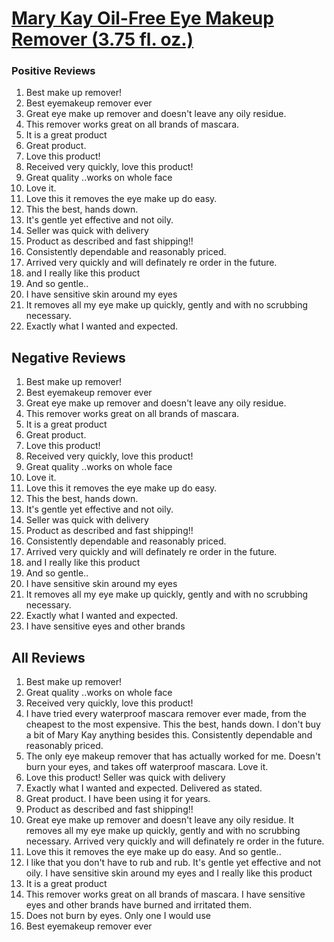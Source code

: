 # [Mary Kay Oil-Free Eye Makeup Remover (3.75 fl. oz.)](https://products.checkmycream.com/products/Mary-Kay-Oil-Free-Eye-Makeup-Remover-(3.75-fl.-oz.).html)

### Positive Reviews

<ol>
      <li>Best make up remover!</li>
      <li>Best eyemakeup remover ever</li>
      <li>Great eye make up remover and doesn&#x27;t leave any oily residue.</li>
      <li>This remover works great on all brands of mascara.  </li>
      <li>It is a great product</li>
      <li>Great product.  </li>
      <li>Love this product!</li>
      <li>Received very quickly, love this product!</li>
      <li>Great quality ..works on whole face</li>
      <li>Love it.</li>
      <li>Love this it removes the eye make up do easy.</li>
      <li>This the best, hands down.</li>
      <li>It&#x27;s gentle yet effective and not oily.  </li>
      <li>Seller was quick with delivery</li>
      <li>Product as described and fast shipping!!</li>
      <li>Consistently dependable and reasonably priced.</li>
      <li>Arrived very quickly and will definately re order in the future.</li>
      <li>and I really like this product</li>
      <li>And so gentle..</li>
      <li>I have sensitive skin around my eyes</li>
      <li>It removes all my eye make up quickly, gently and with no scrubbing necessary.</li>
      <li>Exactly what I wanted and expected.</li>
</ol>


<h2>Negative Reviews</h2>
<ol>
<li> Best make up remover!</li>
<li> Best eyemakeup remover ever</li>
<li> Great eye make up remover and doesn&#x27;t leave any oily residue.</li>
<li> This remover works great on all brands of mascara.  </li>
<li> It is a great product</li>
<li> Great product.  </li>
<li> Love this product!</li>
<li> Received very quickly, love this product!</li>
<li> Great quality ..works on whole face</li>
<li> Love it.</li>
<li> Love this it removes the eye make up do easy.</li>
<li> This the best, hands down.</li>
<li> It&#x27;s gentle yet effective and not oily.  </li>
<li> Seller was quick with delivery</li>
<li> Product as described and fast shipping!!</li>
<li> Consistently dependable and reasonably priced.</li>
<li> Arrived very quickly and will definately re order in the future.</li>
<li> and I really like this product</li>
<li> And so gentle..</li>
<li> I have sensitive skin around my eyes</li>
<li> It removes all my eye make up quickly, gently and with no scrubbing necessary.</li>
<li> Exactly what I wanted and expected.</li>
<li> I have sensitive eyes and other brands</li>
</ol>

<h2>All Reviews</h2>

<ol>
    <li> Best make up remover!</li>
    <li> Great quality ..works on whole face</li>
    <li> Received very quickly, love this product!</li>
    <li> I have tried every waterproof mascara remover ever made, from the cheapest to the most expensive. This the best, hands down. I don&#x27;t buy a bit of Mary Kay anything besides this. Consistently dependable and reasonably priced.</li>
    <li> The only eye makeup remover that has actually worked for me. Doesn&#x27;t burn your eyes, and takes off waterproof mascara. Love it.</li>
    <li> Love this product! Seller was quick with delivery</li>
    <li> Exactly what I wanted and expected. Delivered as stated.</li>
    <li> Great product.  I have been using it for years.</li>
    <li> Product as described and fast shipping!!</li>
    <li> Great eye make up remover and doesn&#x27;t leave any oily residue. It removes all my eye make up quickly, gently and with no scrubbing necessary. Arrived very quickly and will definately re order in the future.</li>
    <li> Love this it removes the eye make up do easy. And so gentle..</li>
    <li> I like that you don&#x27;t have to rub and rub.  It&#x27;s gentle yet effective and not oily.  I have sensitive skin around my eyes and I really like this product</li>
    <li> It is a great product</li>
    <li> This remover works great on all brands of mascara.  I have sensitive eyes and other brands have burned and irritated them.</li>
    <li> Does not burn by eyes.  Only one I would use</li>
    <li> Best eyemakeup remover ever</li>
</ol>




